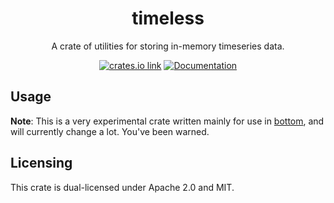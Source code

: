 <div align="center">
  <h1>timeless</h1>

  <p>
    A crate of utilities for storing in-memory timeseries data.
  </p>

[<img src="https://img.shields.io/crates/v/timeless.svg?style=flat-square" alt="crates.io link">](https://crates.io/crates/timeless)
[<img src="https://docs.rs/timeless/badge.svg" alt="Documentation">](https://docs.rs/timeless)

</div>

## Usage

**Note**: This is a very experimental crate written mainly for use in
[bottom](https://github.com/ClementTsang/bottom), and will currently
change a lot. You've been warned.

## Licensing

This crate is dual-licensed under Apache 2.0 and MIT.
